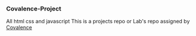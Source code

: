 ### Covalence-Project
All html css and javascript
This is a projects repo or Lab's repo assigned by [Covalence](https://covalence.io/)
